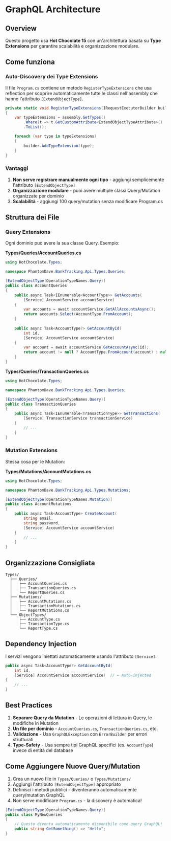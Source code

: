 # GraphQL Architecture

## Overview

Questo progetto usa **Hot Chocolate 15** con un'architettura basata su **Type Extensions** per garantire scalabilità e organizzazione modulare.

## Come funziona

### Auto-Discovery dei Type Extensions

Il file `Program.cs` contiene un metodo `RegisterTypeExtensions` che usa reflection per scoprire automaticamente tutte le classi nell'assembly che hanno l'attributo `[ExtendObjectType]`.

```csharp
private static void RegisterTypeExtensions(IRequestExecutorBuilder builder, Assembly assembly)
{
    var typeExtensions = assembly.GetTypes()
        .Where(t => t.GetCustomAttribute<ExtendObjectTypeAttribute>() != null)
        .ToList();

    foreach (var type in typeExtensions)
    {
        builder.AddTypeExtension(type);
    }
}
```

### Vantaggi

1. **Non serve registrare manualmente ogni tipo** - aggiungi semplicemente l'attributo `[ExtendObjectType]`
2. **Organizzazione modulare** - puoi avere multiple classi Query/Mutation organizzate per dominio
3. **Scalabilità** - aggiungi 100 query/mutation senza modificare Program.cs

## Struttura dei File

### Query Extensions

Ogni dominio può avere la sua classe Query. Esempio:

**Types/Queries/AccountQueries.cs**
```csharp
using HotChocolate.Types;

namespace PhantomDave.BankTracking.Api.Types.Queries;

[ExtendObjectType(OperationTypeNames.Query)]
public class AccountQueries
{
    public async Task<IEnumerable<AccountType>> GetAccounts(
        [Service] AccountService accountService)
    {
        var accounts = await accountService.GetAllAccountsAsync();
        return accounts.Select(AccountType.FromAccount);
    }
    
    public async Task<AccountType?> GetAccountById(
        int id,
        [Service] AccountService accountService)
    {
        var account = await accountService.GetAccountAsync(id);
        return account != null ? AccountType.FromAccount(account) : null;
    }
}
```

**Types/Queries/TransactionQueries.cs**
```csharp
using HotChocolate.Types;

namespace PhantomDave.BankTracking.Api.Types.Queries;

[ExtendObjectType(OperationTypeNames.Query)]
public class TransactionQueries
{
    public async Task<IEnumerable<TransactionType>> GetTransactions(
        [Service] TransactionService transactionService)
    {
        // ...
    }
}
```

### Mutation Extensions

Stessa cosa per le Mutation:

**Types/Mutations/AccountMutations.cs**
```csharp
using HotChocolate.Types;

namespace PhantomDave.BankTracking.Api.Types.Mutations;

[ExtendObjectType(OperationTypeNames.Mutation)]
public class AccountMutations
{
    public async Task<AccountType> CreateAccount(
        string email,
        string password,
        [Service] AccountService accountService)
    {
        // ...
    }
}
```

## Organizzazione Consigliata

```
Types/
  ├── Queries/
  │   ├── AccountQueries.cs
  │   ├── TransactionQueries.cs
  │   └── ReportQueries.cs
  ├── Mutations/
  │   ├── AccountMutations.cs
  │   ├── TransactionMutations.cs
  │   └── ReportMutations.cs
  └── ObjectTypes/
      ├── AccountType.cs
      ├── TransactionType.cs
      └── ReportType.cs
```

## Dependency Injection

I servizi vengono iniettati automaticamente usando l'attributo `[Service]`:

```csharp
public async Task<AccountType?> GetAccountById(
    int id,
    [Service] AccountService accountService)  // ← Auto-injected
{
    // ...
}
```

## Best Practices

1. **Separare Query da Mutation** - Le operazioni di lettura in Query, le modifiche in Mutation
2. **Un file per dominio** - `AccountQueries.cs`, `TransactionQueries.cs`, etc.
3. **Validazione** - Usa `GraphQLException` con `ErrorBuilder` per errori strutturati
4. **Type-Safety** - Usa sempre tipi GraphQL specifici (es. `AccountType`) invece di entità del database

## Come Aggiungere Nuove Query/Mutation

1. Crea un nuovo file in `Types/Queries/` o `Types/Mutations/`
2. Aggiungi l'attributo `[ExtendObjectType]` appropriato
3. Definisci i metodi pubblici - diventeranno automaticamente query/mutation GraphQL
4. Non serve modificare `Program.cs` - la discovery è automatica!

```csharp
[ExtendObjectType(OperationTypeNames.Query)]
public class MyNewQueries
{
    // Questo diventa automaticamente disponibile come query GraphQL!
    public string GetSomething() => "Hello";
}
```

